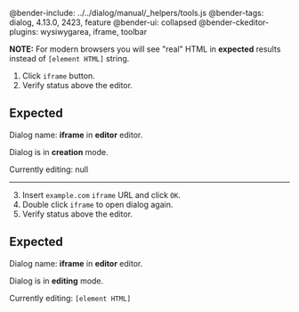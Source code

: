 @bender-include: ../../dialog/manual/_helpers/tools.js
@bender-tags: dialog, 4.13.0, 2423, feature
@bender-ui: collapsed
@bender-ckeditor-plugins: wysiwygarea, iframe, toolbar

**NOTE:** For modern browsers you will see "real" HTML in **expected** results instead of `[element HTML]` string.

1. Click `iframe` button.
2. Verify status above the editor.

## Expected

Dialog name: **iframe** in **editor** editor.

Dialog is in **creation** mode.

Currently editing: null

---

3. Insert `example.com` `iframe` URL and click `OK`.
4. Double click `iframe` to open dialog again.
5. Verify status above the editor.

## Expected

Dialog name: **iframe** in **editor** editor.

Dialog is in **editing** mode.

Currently editing: `[element HTML]`
